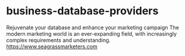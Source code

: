# business-database-providers
Rejuvenate your database and enhance your marketing campaign The modern marketing world is an ever-expanding field, with increasingly complex requirements and understanding.
https://www.seagrassmarketers.com
